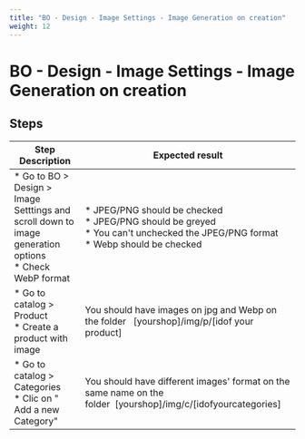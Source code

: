 ```yaml
---
title: "BO - Design - Image Settings - Image Generation on creation"
weight: 12
---
```


# BO - Design - Image Settings - Image Generation on creation
## Steps
| Step Description | Expected result |
| ----- | ----- |
| * Go to BO > Design > Image Setttings and scroll down to image generation options<br> * Check WebP format | * JPEG/PNG should be checked <br> * JPEG/PNG should be greyed <br> * You can't unchecked the JPEG/PNG format<br> * Webp should be checked |
| * Go to catalog > Product<br> * Create a product with image | You should have images on jpg and Webp on the folder   [yourshop]/img/p/[idof your product] |
| * Go to catalog > Categories<br> * Clic on " Add a new Category" | You should have different images' format on the same name on the folder  [yourshop]/img/c/[idofyourcategories] |
